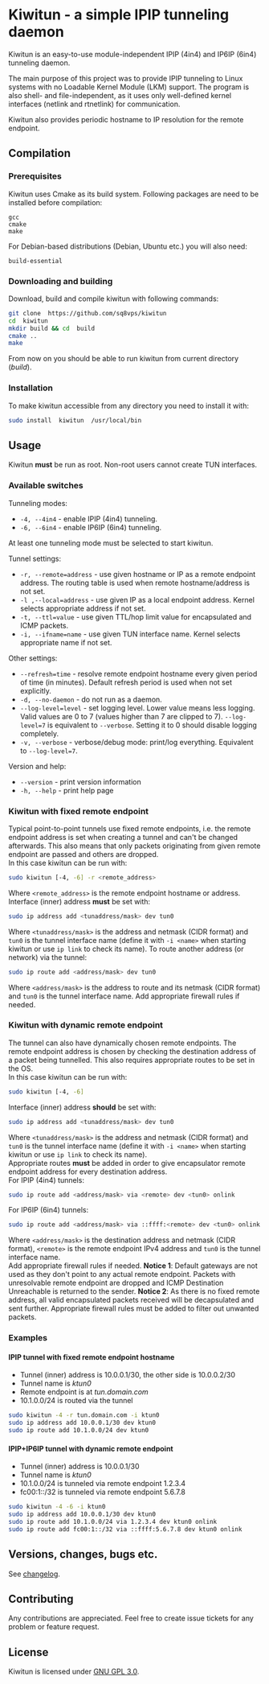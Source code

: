 # Kiwitun - a simple IPIP tunneling daemon

  

Kiwitun is an easy-to-use module-independent IPIP (4in4) and IP6IP (6in4) tunneling daemon.

The main purpose of this project was to provide IPIP tunneling to Linux systems with no Loadable Kernel Module (LKM) support. The program is also shell- and file-independent, as it uses only well-defined kernel interfaces (netlink and rtnetlink) for communication.

  

Kiwitun also provides periodic hostname to IP resolution for the remote endpoint.

  

## Compilation

### Prerequisites

Kiwitun uses Cmake as its build system. Following packages are need to be installed before compilation:
```
gcc
cmake
make
```

For Debian-based distributions (Debian, Ubuntu etc.) you will also need:
```
build-essential
```
### Downloading and building

Download, build and compile kiwitun with following commands:

```bash
git clone  https://github.com/sq8vps/kiwitun
cd  kiwitun
mkdir build && cd  build
cmake ..
make
```
From now on you should be able to run kiwitun from current directory (*build*).

### Installation

To make kiwitun accessible from any directory you need to install it with:

```bash
sudo install  kiwitun  /usr/local/bin
```

## Usage

Kiwitun **must** be run as root. Non-root users cannot create TUN interfaces.

### Available switches

Tunneling modes:

-  ```-4, --4in4``` - enable IPIP (4in4) tunneling.
-  ```-6, --6in4``` - enable IP6IP (6in4) tunneling.  

At least one tunneling mode must be selected to start kiwitun.

Tunnel settings:
-  ```-r, --remote=address``` - use given hostname or IP as a remote endpoint address. The routing table is used when remote hostname/address is not set.
-  ```-l ,--local=address``` - use given IP as a local endpoint address. Kernel selects appropriate address if not set.
-  ```-t, --ttl=value``` - use given TTL/hop limit value for encapsulated and ICMP packets.
-  ```-i, --ifname=name``` - use given TUN interface name. Kernel selects appropriate name if not set.

Other settings:

-  ```--refresh=time``` - resolve remote endpoint hostname every given period of time (in minutes). Default refresh period is used when not set explicitly.
-  ```-d, --no-daemon``` - do not run as a daemon.
-  ```--log-level=level``` - set logging level. Lower value means less logging. Valid values are 0 to 7 (values higher than 7 are clipped to 7). ```--log-level=7``` is equivalent to ```--verbose```. Setting it to 0 should disable logging completely.
-  ```-v, --verbose``` - verbose/debug mode: print/log everything. Equivalent to ```--log-level=7```.

Version and help:

-  ```--version``` - print version information
-  ```-h, --help``` - print help page  

### Kiwitun with fixed remote endpoint
Typical point-to-point tunnels use fixed remote endpoints,  i.e. the remote endpoint address is set when creating a tunnel and can't be changed afterwards. This also means that only packets originating from given remote endpoint are passed and others are dropped.  
In this case kiwitun can be run with:
```bash
sudo kiwitun [-4, -6] -r <remote_address>
```
Where ```<remote_address>``` is the remote endpoint hostname or address.   
Interface (inner) address **must** be set with:
```bash
sudo ip address add <tunaddress/mask> dev tun0
```
Where ```<tunaddress/mask>``` is the address and netmask (CIDR format) and ```tun0``` is the tunnel interface name (define it with ```-i <name>``` when starting kiwitun or use ```ip link``` to check its name).
To route another address (or network) via the tunnel:
```bash
sudo ip route add <address/mask> dev tun0
```
Where ```<address/mask>``` is the address to route and its netmask (CIDR format) and ```tun0``` is the tunnel interface name.
Add appropriate firewall rules if needed.

### Kiwitun with dynamic remote endpoint
The tunnel can also have dynamically chosen remote endpoints. The remote endpoint address is chosen by checking the destination address of a packet being tunnelled. This also requires appropriate routes to be set in the OS.  
In this case kiwitun can be run with:
```bash
sudo kiwitun [-4, -6]
```
Interface (inner) address **should** be set with:
```bash
sudo ip address add <tunaddress/mask> dev tun0
```
Where ```<tunaddress/mask>``` is the address and netmask (CIDR format) and ```tun0``` is the tunnel interface name (define it with ```-i <name>``` when starting kiwitun or use ```ip link``` to check its name).  
Appropriate routes **must** be added in order to give encapsulator remote endpoint address for every destination address.  
For IPIP (4in4) tunnels:
```bash
sudo ip route add <address/mask> via <remote> dev <tun0> onlink
```
For IP6IP (6in4) tunnels:
```bash
sudo ip route add <address/mask> via ::ffff:<remote> dev <tun0> onlink
```
Where ```<address/mask>``` is the destination address and netmask (CIDR format), ```<remote>``` is the remote endpoint IPv4 address and  ```tun0``` is the tunnel interface name.  
Add appropriate firewall rules if needed.
**Notice 1**: Default gateways are not used as they don't point to any actual remote endpoint. Packets with unresolvable remote endpoint are dropped and ICMP Destination Unreachable is returned to the sender.
**Notice 2**: As there is no fixed remote address, all valid encapsulated packets received will be decapsulated and sent further. Appropriate firewall rules must be added to filter out unwanted packets.

### Examples
#### IPIP tunnel with fixed remote endpoint hostname
- Tunnel (inner) address is 10.0.0.1/30, the other side is 10.0.0.2/30
- Tunnel name is *ktun0*
- Remote endpoint is at *tun.domain.com*
- 10.1.0.0/24 is routed via the tunnel
```bash
sudo kiwitun -4 -r tun.domain.com -i ktun0
sudo ip address add 10.0.0.1/30 dev ktun0
sudo ip route add 10.1.0.0/24 dev ktun0
```
  
#### IPIP+IP6IP tunnel with dynamic remote endpoint
- Tunnel (inner) address is 10.0.0.1/30
- Tunnel name is *ktun0*
- 10.1.0.0/24 is tunneled via remote endpoint 1.2.3.4
- fc00:1::/32 is tunneled via remote endpoint 5.6.7.8 
```bash
sudo kiwitun -4 -6 -i ktun0
sudo ip address add 10.0.0.1/30 dev ktun0
sudo ip route add 10.1.0.0/24 via 1.2.3.4 dev ktun0 onlink
sudo ip route add fc00:1::/32 via ::ffff:5.6.7.8 dev ktun0 onlink
```
## Versions, changes, bugs etc.
See [changelog](changelog.md).

## Contributing
Any contributions are appreciated. Feel free to create issue tickets for any problem or feature request.

## License
Kiwitun is licensed under [GNU GPL 3.0](LICENSE).